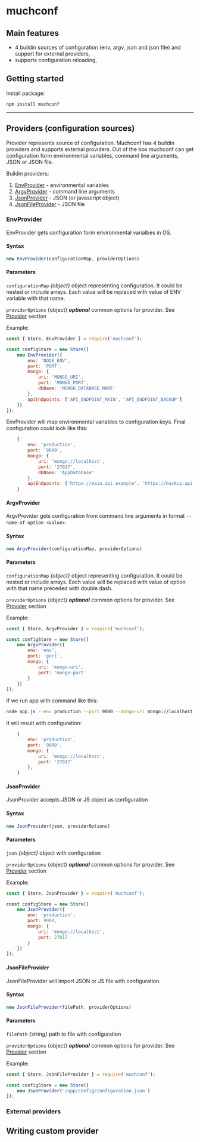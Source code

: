# muchconf

## Main features
- 4 buildin sources of configuration (env, argv, json and json file) and support for external providers,
- supports configuration reloading,

## Getting started
Install package:
```bash
npm install muchconf
```
_________
## Providers (configuration sources)
Provider represents source of configuration. Muchconf has 4 buildin providers and supports external providers. Out of the box muchconf can get configuration form environmental variables, command line arguments, JSON or JSON file.

Buildin providers:
1) [EnvProvider](###EnvProvider) - environmental variables
2) [ArgvProvider](###ArgvProvider) - command line arguments
3) [JsonProvider](###JsonProvider) - JSON (or javascript object)
4) [JsonFileProvider](###JsonFileProvider) - JSON file

### EnvProvider
EnvProvider gets configuration form environmental varialbes in OS.

#### Syntax
```js
new EnvProvider(configurationMap, providerOptions)
```
#### Parameters
`configurationMap` _{object}_ object representing configuration. It could be nested or include arrays. Each value will be replaced with value of ENV variable with that name.

`providerOptions` {object} ___optional___ common options for provider. See [Provider](##Provider) section

Example:
```js
const { Store, EnvProvider } = require('muchconf');

const configStore = new Store([
    new EnvProvider({
        env: 'NODE_ENV',
        port: 'PORT',
        mongo: {
            uri: 'MONGO_URI',
            port: 'MONGO_PORT',
            dbName: 'MONGO_DATABASE_NAME'
        },
        apiEndpoints: ['API_ENDPOINT_MAIN', 'API_ENDPOINT_BACKUP']
    })
]);
```
EnvProvider will map environmental variables to configuration keys. Final configuration could look like this:
```js
    {
        env: 'production',
        port: '9000',
        mongo: {
            uri: 'mongo://localhost',
            port: '27017',
            dbName: 'AppDatabase'
        },
        apiEndpoints: ['https://main.api.example', 'https://backup.api.example']
    }
```
#### ArgvProvider
ArgvProvider gets configuration from command line arguments in format `--name-of-option <value>`.
#### Syntax
```js
new ArgvProvider(configurationMap, providerOptions)
```
#### Parameters
`configurationMap` _{object}_ object representing configuration. It could be nested or include arrays. Each value will be replaced with value of option with that name preceded with double dash.

`providerOptions` {object} ___optional___ common options for provider. See [Provider](##Provider) section

Example:
```js
const { Store, ArgvProvider } = require('muchconf');

const configStore = new Store([
    new ArgvProvider({
        env: 'env',
        port: 'port',
        mongo: {
            uri: 'mongo-uri',
            port: 'mongo-port'
        }
    })
]);
```
If we run app with command like this:
```bash
node app.js --env production --port 9000 --mongo-uri mongo://localhost --mongo-port 27017
```
It will result with configuration:
```js
    {
        env: 'production',
        port: '9000',
        mongo: {
            uri: 'mongo://localhost',
            port: '27017'
        },
    }
```

#### JsonProvider
JsonProvider accepts JSON or JS object as configuration

#### Syntax
```js
new JsonProvider(json, providerOptions)
```
#### Parameters
`json` _{object}_ object with configuration

`providerOptions` {object} ___optional___ common options for provider. See [Provider](##Provider) section

Example:
```js
const { Store, JsonProvider } = require('muchconf');

const configStore = new Store([
    new JsonProvider({
        env: 'production',
        port: 9000,
        mongo: {
            uri: 'mongo://localhost',
            port: 27017
        }
    })
]);
```

#### JsonFileProvider
JsonFileProvider will import JSON or JS file with configuration. 

#### Syntax
```js
new JsonFileProvider(filePath, providerOptions)
```
#### Parameters
`filePath` _{string}_ path to file with configuration

`providerOptions` {object} ___optional___ common options for provider. See [Provider](##Provider) section

Example:
```js
const { Store, JsonFileProvider } = require('muchconf');

const configStore = new Store([
    new JsonProvider('/app/config/configuration.json')
]);
```

### External providers

## Writing custom provider